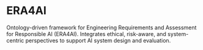 # ERA4AI
Ontology-driven framework for Engineering Requirements and Assessment for Responsible AI (ERA4AI). Integrates ethical, risk-aware, and system-centric perspectives to support AI system design and evaluation.
